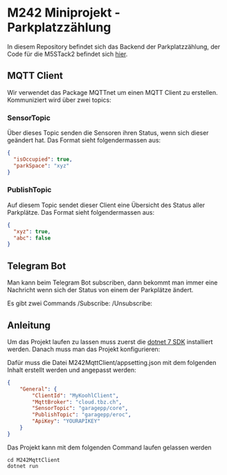 # M242 Miniprojekt - Parkplatzzählung
In diesem Repository befindet sich das Backend der Parkplatzzählung, der Code für die M5STack2 befindet sich [hier](https://github.com/Z-100/Arduino-project).

## MQTT Client
Wir verwendet das Package MQTTnet um einen MQTT Client zu erstellen. 
Kommuniziert wird über zwei topics:  

### SensorTopic
Über dieses Topic senden die Sensoren ihren Status, wenn sich dieser geändert hat.
Das Format sieht folgendermassen aus:

```json
{
  "isOccupied": true,
  "parkSpace": "xyz"
}
```

### PublishTopic
Auf diesem Topic sendet dieser Client eine Übersicht des Status aller Parkplätze.
Das Format sieht folgendermassen aus:
```json
{
  "xyz": true,
  "abc": false
}
```

## Telegram Bot
Man kann beim Telegram Bot subscriben, dann bekommt man immer eine Nachricht wenn sich der Status von einem der Parkplätze ändert.

Es gibt zwei Commands
/Subscribe:
/Unsubscribe:


## Anleitung
Um das Projekt laufen zu lassen muss zuerst die [dotnet 7 SDK](https://dotnet.microsoft.com/en-us/download) installiert werden. 
Danach muss man das Projekt konfigurieren:

Dafür muss die Datei M242MqttClient/appsetting.json mit dem folgenden Inhalt erstellt werden und angepasst werden:

```json
{
    "General": {
        "ClientId": "MyKoohlClient",
        "MqttBroker": "cloud.tbz.ch",
        "SensorTopic": "garagepp/core",
        "PublishTopic": "garagepp/eroc",
        "ApiKey": "YOURAPIKEY"
    }
}
```

Das Projekt kann mit dem folgenden Command laufen gelassen werden
```
cd M242MqttClient
dotnet run
```
